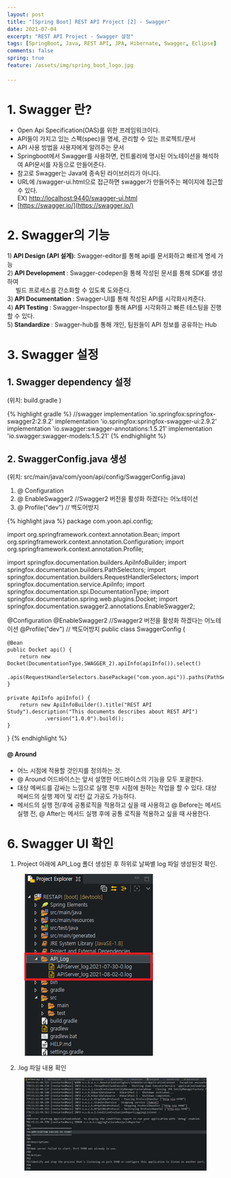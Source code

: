 ```yaml
---
layout: post
title: "[Spring Boot] REST API Project [2] - Swagger"
date: 2021-07-04
excerpt: "REST API Project - Swagger 설정"
tags: [SpringBoot, Java, REST API, JPA, Hibernate, Swagger, Eclipse]
comments: false
spring: true
feature: /assets/img/spring_boot_logo.jpg

---
```


# 1. Swagger 란?
* Open Api Specification(OAS)를 위한 프레임워크이다.
* API들이 가지고 있는 스펙(spec)을 명세, 관리할 수 있는 프로젝트/문서
* API 사용 방법을 사용자에게 알려주는 문서
* Springboot에서 Swagger를 사용하면, 컨트롤러에 명시된 어노테이션을 해석하여 API문서를 자동으로 만들어준다.
* 참고로 Swagger는 Java에 종속된 라이브러리가 아니다.
* URL에 /swagger-ui.html으로 접근하면 swagger가 만들어주는 페이지에 접근할 수 있다. 
  &nbsp;&nbsp;<br>EX) [http://localhost:9440/swagger-ui.html](http://localhost:9440/swagger-ui.html)
* [https://swagger.io/](https://swagger.io/)

# 2. Swagger의 기능

1)<b> API Design (API 설계)</b>: Swagger-editor를 통해 api를 문서화하고 빠르게 명세 가능 <br>
2)<b> API Development </b>: Swagger-codepen을 통해 작성된 문서를 통해 SDK를 생성하여 <br>&nbsp;&nbsp;&nbsp;&nbsp; 빌드 프로세스를 간소화할 수 있도록 도와준다. <br>
3)<b> API Documentation </b>: Swagger-UI를 통해 작성된 API를 시각화시켜준다. <br>
4)<b> API Testing </b>: Swagger-Inspector를 통해 API를 시각화하고 빠른 테스팅을 진행할 수 있다. <br>
5)<b> Standardize </b>: Swagger-hub를 통해 개인, 팀원들이 API 정보를 공유하는 Hub <br>

# 3. Swagger 설정

## 1. Swagger dependency 설정
(위치: build.gradle )

{% highlight gradle %}
   //swagger
   implementation 'io.springfox:springfox-swagger2:2.9.2'
   implementation 'io.springfox:springfox-swagger-ui:2.9.2'
   implementation 'io.swagger:swagger-annotations:1.5.21'
   implementation 'io.swagger:swagger-models:1.5.21'
{% endhighlight %}

## 2. SwaggerConfig.java 생성
(위치: src/main/java/com/yoon/api/config/SwaggerConfig.java)

 1) @ Configuration
 2) @ EnableSwagger2	//Swagger2 버전을 활성화 하겠다는 어노테이션
 3) @ Profile("dev")  // 백도어방지


{% highlight java %}
package com.yoon.api.config;

import org.springframework.context.annotation.Bean;
import org.springframework.context.annotation.Configuration;
import org.springframework.context.annotation.Profile;

import springfox.documentation.builders.ApiInfoBuilder;
import springfox.documentation.builders.PathSelectors;
import springfox.documentation.builders.RequestHandlerSelectors;
import springfox.documentation.service.ApiInfo;
import springfox.documentation.spi.DocumentationType;
import springfox.documentation.spring.web.plugins.Docket;
import springfox.documentation.swagger2.annotations.EnableSwagger2;

@Configuration
@EnableSwagger2	//Swagger2 버전을 활성화 하겠다는 어노테이션
@Profile("dev")  // 백도어방지
public class SwaggerConfig {

	@Bean
	public Docket api() {
		return new Docket(DocumentationType.SWAGGER_2).apiInfo(apiInfo()).select()
				.apis(RequestHandlerSelectors.basePackage("com.yoon.api")).paths(PathSelectors.any()).build();
	}

	private ApiInfo apiInfo() {
		return new ApiInfoBuilder().title("REST API Study").description("This documents describes about REST API")
				.version("1.0.0").build();
	}
} 
{% endhighlight %}



 
#### @ Around
* 어느 시점에 적용할 것인지를 정의하는 것.
* @ Around 어드바이스는 앞서 설명한 어드바이스의 기능을 모두 포괄한다.
* 대상 메써드를 감싸는 느낌으로 실행 전후 시점에 원하는 작업을 할 수 있다. 대상 메써드의 실행 제어 및 리턴 값 가공도 가능하다.
* 메서드의 실행 전/후에 공통로직을 적용하고 싶을 때 사용하고 @ Before는 메서드 실행 전, @ After는 메서드 실행 후에 공통 로직을 적용하고 싶을 때 사용한다.

 
# 6. Swagger UI 확인

1) Project 아래에 API_Log 폴더 생성된 후 하위로 날짜별 log 파일 생성된것 확인.
<figure>
	<img src="/assets/img/log_directory.png">
</figure>

2) .log 파일 내용 확인
<figure>
	<img src="/assets/img/log_confirm.png">
</figure>

